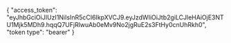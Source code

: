 {
  "access_token": "eyJhbGciOiJIUzI1NiIsInR5cCI6IkpXVCJ9.eyJzdWIiOiJtb2giLCJleHAiOjE3NTU1Mjk5MDh9.hqqQ7UFjRlwuAb0eMv9No2jgRuE2s3FtHy0cnUhRkh0",
  "token type": "bearer"
}